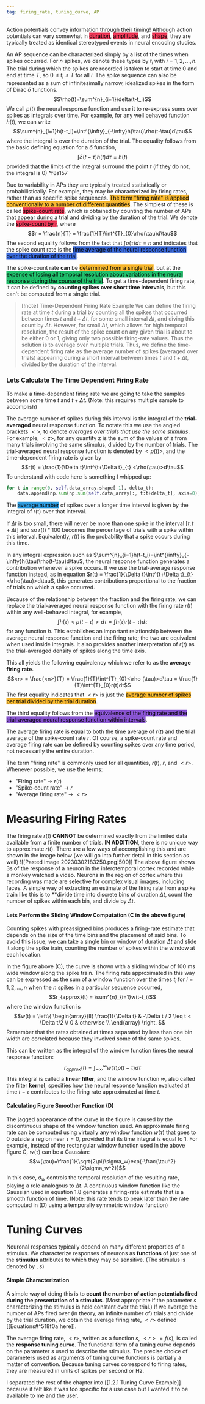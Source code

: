 ```yaml
---
tag: firing_rate, tuning_curve, AP
---
```

Action potentials convey information through their timing! Although action potentials can vary somewhat in <mark style='background:#eb3b5a'>duration</mark>, <mark style='background:#eb3b5a'>amplitude</mark>, and <mark style='background:#eb3b5a'>shape</mark>, they are typically treated as identical stereotyped events in neural encoding studies.

An AP sequence can be characterized simply by a list of the times when spikes occurred. For _n_ spikes, we denote these types by $t_i$ with $i=1,2,...,n$. The trial during which the spikes are recorded is taken to start at time 0 and end at time $T$, so $0 ≤ t_i ≤ T$ for all $i$. The spike sequence can also be represented as a sum of infinitesimally narrow, idealized spikes in the form of Dirac $\delta$ functions. $$\rho(t)=\sum^{n}_{i=1}\delta(t-t_i)$$
We call $\rho(t)$ the neural response function and use it to re-express sums over spikes as integrals over time. For example, for any well behaved function $h(t)$, we can write 
$$\sum^{n}_{i=1}h(t-t_i)=\int^{\infty}_{-\infty}h(\tau)\rho(t-\tau)d\tau$$
where the integral is over the duration of the trial. The equality follows from the basic defining equation for a $\delta$ function, 
$$\int\delta(t-\tau)h(t)d\tau = h(t)$$
provided that the limits of the integral surround the point $t$ (if they do not, the integral is 0) ^f8a157

Due to variability in APs they are typically treated statistically or probabilistically. For example, they may be characterized by firing rates, rather than as specific spike sequences. <mark style='background:#f7b731'>The term "firing rate" is applied conventionally to a number of different quantities</mark>. The simplest of these is called <mark style='background:#eb3b5a'>spike-count rate</mark>, which is obtained by counting the number of APs that appear during a trial and dividing by the duration of the trial. We denote the <mark style='background:#eb3b5a'>spike-count by r</mark>, where 
$$r = \frac{n}{T} = \frac{1}{T}\int^{T}_{0}\rho(\tau)d\tau$$
The second equality follows from the fact that $\int\rho(\tau)d\tau = n$ and indicates that the spike count rate is the <mark style='background:#3867d6'>time average of the neural response function over the duration of the trial</mark>.

The spike-count rate **can** be <mark style='background:#f7b731'>determined from a single trial</mark>, but at the <mark style='background:#20bf6b'>expense of losing all temporal resolution about variations in the neural response during the course of the trial</mark>. To get a time-dependent firing rate, it can be defined by **counting spikes over short time intervals**, but this can't be computed from a single trial.

>[!note] Time-Dependent Firing Rate Example
>We can define the firing rate at time $t$ during a trial by counting all the spikes that occurred between times $t$ and $t + \Delta t$, for some small interval $\Delta t$, and diving this count by $\Delta t$. However, for small $\Delta t$, which allows for high temporal resolution, the result of the spike count on any given trial is about to be either 0 or 1, giving only two possible firing-rate values. Thus the solution is to average over multiple trials. Thus, we define the time-dependent firing rate as the average number of spikes (averaged over trials) appearing during a short interval between times $t$ and $t + \Delta t$, divided by the duration of the interval.

### Lets Calculate The Time Dependent Firing Rate

To make a time-dependent firing rate we are going to take the samples between some time $t$ and $t + \Delta t$. (Note: this requires multiple sample to accomplish)

The average number of spikes during this interval is the integral of the **trial-averaged** neural response function. To notate this we use the angled brackets $<>$, to denote *averages over trials that use the same stimulus*. For example, $<z>$, for any quantity z is the sum of the values of z from many trials involving the same stimulus, divided by the number of trials. The trial-averaged neural response function is denoted by $<\rho(t)>$, and the time-dependent firing rate is given by 
$$r(t) = \frac{1}{\Delta t}\int^{t+\Delta t}_{t} <\rho(\tau)>d\tau$$
To understand with code here is something I whipped up:
```python
for t in range(0, self.data_array.shape[-1], delta_t):
	data.append(np.sum(np.sum(self.data_array[:, t:t+delta_t], axis=0)) / delta_t)
```

The <mark style='background:#2d98da'>average number</mark> of spikes over a longer time interval is given by the integral of r(t) over that interval.

If $\Delta t$ is too small, there will never be more than one spike in the interval $[t, t + \Delta t]$ and so $r(t)*100$ becomes the percentage of trials with a spike within this interval. Equivalently, $r(t)$ is the probability that a spike occurs during this time.

In any integral expression such as $\sum^{n}_{i=1}h(t-t_i)=\int^{\infty}_{-\infty}h(\tau)\rho(t-\tau)d\tau$, the neural response function generates a contribution whenever a spike occurs. If we use the trial-average response function instead, as in equation $r(t) = \frac{1}{\Delta t}\int^{t+\Delta t}_{t} <\rho(\tau)>d\tau$, this generates contributions proportional to the fraction of trials on which a spike occurred.

Because of the relationship between the fraction and the firing rate, we can replace the trial-averaged neural response function with the firing rate $r(t)$ within any well-behaved integral, for example, $$\int h(\tau)<\rho (t - \tau)>d\tau = \int h(\tau) r(t - \tau)d\tau$$
for any function $h$. This establishes an important relationship between the average neural response function and the firing rate; the two are equivalent when used inside integrals. It also provides another interpretation of $r(t)$ as the trial-averaged density of spikes along the time axis.

This all yields the following equivalency which we refer to as the **average firing rate**.$$<r> = \frac{<n>}{T} = \frac{1}{T}\int^{T}_{0}<\rho (\tau)>d\tau = \frac{1}{T}\int^{T}_{0}r(t)dt$$
The first equality indicates that $<r>$ is just the <mark style='background:#f7b731'>average number of spikes per trial divided by the trial duration</mark>.

The third equality follows from the <mark style='background:#8854d0'>equivalence of the firing rate and the trial-averaged neural response function within intervals</mark>.

The average firing rate is equal to both the time average of $r(t)$ and the trial average of the spike-count rate $r$. Of course, a spike-count rate and average firing rate can be defined by counting spikes over any time period, not necessarily the entire duration.

The term "firing rate" is commonly used for all quantities, $r(t)$, $r$, and $<r>$. Whenever possible, we use the terms:
* "Firing rate" → $r(t)$
* "Spike-count rate" → $r$
* "Average firing rate" → $<r>$

# Measuring Firing Rates
The firing rate $r(t)$ **CANNOT** be determined exactly from the limited data available from a finite number of trials. **IN ADDITION**, there is no unique way to approximate $r(t)$. There are a few ways of accomplishing this and are shown in the image below (we will go into further detail in this section as well)
![[Pasted image 20230302183250.png|500]]
The above figure shows 3s of the response of a neuron in the inferotemporal cortex recorded while a monkey watched a video. Neurons in the region of cortex where this recording was made are selective for complex visual images, including faces. A simple way of extracting an estimate of the firing rate from a spike train like this is to **divide time into discrete bins of duration $\Delta t$, count the number of spikes within each bin, and divide by $\Delta t$.  

#### Lets Perform the Sliding Window Computation (C in the above figure)
Counting spikes with preassigned bins produces a firing-rate estimate that depends on the size of the time bins and the placement of said bins. To avoid this issue, we can take a single bin or window of duration $\Delta t$ and slide it along the spike train, counting the number of spikes within the window at each location.

In the figure above (C), the curve is shown with a sliding window of 100 ms wide window along the spike train. The firing rate approximated in this way can be expressed as the sum of a window function over the times $t_i$ for $i = 1,2,…,n$ when the $n$ spikes in a particular sequence occurred, $$r_{approx}(t) = \sum^{n}_{i=1}w(t-t_i)$$
where the window function is $$w(t) =
\left\{
\begin{array}{ll}
      \frac{1}{\Delta t} & -\Delta t / 2 \leq t < \Delta t/2 \\
      0 & otherwise \\
\end{array} 
\right. $$
Remember that the rates obtained at times separated by less than one bin width are correlated because they involved some of the same spikes.

This can be written as the integral of the window function times the neural response function: $$r_{approx}(t) = \int^{\infty}_{-\infty}w(\tau)\rho(t-\tau)d\tau$$
This integral is called a **linear filter**, and the window function $w$, also called the filter **kernel**, specifies how the neural response function evaluated at time $t-\tau$ contributes to the firing rate approximated at time $t$.

#### Calculating Figure Smoother Function (D)
The jagged appearance of the curve in the figure is caused by the discontinuous shape of the window function used. An approximate firing rate can be computed using virtually any window function $w(\tau)$ that goes to 0 outside a region near $\tau = 0$, provided that its time integral is equal to 1. For example, instead of the rectangular window function used in the above figure C, $w(\tau)$ can be a Gaussian:$$w(\tau)=\frac{1}{\sqrt{2\pi}\sigma_w}exp(-\frac{\tau^2}{2\sigma_w^2})$$ In this case, $\sigma_w$ controls the temporal resolution of the resulting rate, playing a role analogous to $\Delta t$. A continuous window function like the Gaussian used in equation 1.8 generates a firing-rate estimate that is a smooth function of time. (Note: this rate tends to peak later than the rate computed in (D) using a temporally symmetric window function)

# Tuning Curves

Neuronal responses typically depend on many different properties of a stimulus. We characterize responses of neurons as **functions** of just one of the **stimulus** attributes to which they may be sensitive. (The stimulus is denoted by , $s$)

#### Simple Characterization
A simple way of doing this is to **count the number of action potentials fired during the presentation of a stimulus**. (Most appropriate if the parameter $s$ characterizing the stimulus is held constant over the trial.) If we average the number of APs fired over (in theory, an infinite number of) trials and divide by the trial duration, we obtain the average firing rate, $<r>$ defined [[Equations#^518f0a|here]].

The average firing rate, $<r>$, written as a function $s$, $<r> = f(s)$, is called the **response tuning curve**. The functional form of a tuning curve depends on the parameter $s$ used to describe the stimulus. The precise choice of parameters used as arguments of tuning curve functions is partially a matter of convention. Because tuning curves correspond to firing rates, they are measured in units of spikes per second or Hz.

I separated the rest of the chapter into [[1.2.1 Tuning Curve Example]] because it felt like it was too specific for a use case but I wanted it to be available to me and the user.